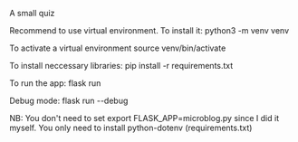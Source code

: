 A small quiz

Recommend to use virtual environment. To install it: python3 -m venv venv

To activate a virtual environment source venv/bin/activate

To install neccessary libraries: pip install -r requirements.txt

To run the app: flask run

Debug mode: flask run --debug

NB: You don't need to set export FLASK_APP=microblog.py since I did it myself. You only need to install python-dotenv (requirements.txt)

